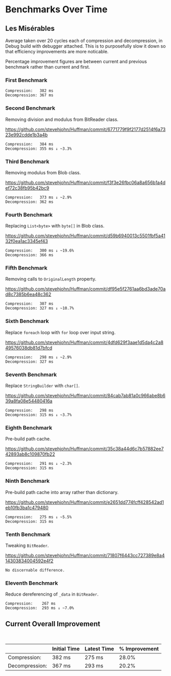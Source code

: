 # Benchmarks Over Time

## Les Misérables

Average taken over 20 cycles each of compression and decompression, in Debug build with debugger attached. 
This is to purposefully slow it down so that efficiency improvements are more noticable.

Percentage improvement figures are between current and previous benchmark rather than current and first.

### First Benchmark

```
Compression:   382 ms
Decompression: 367 ms
```

### Second Benchmark

Removing division and modulus from BitReader class.

https://github.com/stevehjohn/Huffman/commit/6771779f9f2177d2514f6a7323e992cdde1b3a4b

```
Compression:   384 ms
Decompression: 355 ms ↓ ~3.3%
```

### Third Benchmark

Removing modulus from Blob class.

https://github.com/stevehjohn/Huffman/commit/f3f3e26fbc06a8a656b1a4def72c38fb95b42bc9

```
Compression:   373 ms ↓ ~2.9%
Decompression: 362 ms
```

### Fourth Benchmark

Replacing `List<byte>` with `byte[]` in Blob class.

https://github.com/stevehjohn/Huffman/commit/d59b6940013c5501fbf5a4132f0ea1ac3345ef43

```
Compression:   300 ms ↓ ~19.6%
Decompression: 366 ms
```

### Fifth Benchmark

Removing calls to `OriginalLength` property.

https://github.com/stevehjohn/Huffman/commit/df95e5f2761aa6bd3ade70ad8c7385b6ea48c362

```
Compression:   307 ms
Decompression: 327 ms ↓ ~10.7%
```

### Sixth Benchmark

Replace `foreach` loop with `for` loop over input string.

https://github.com/stevehjohn/Huffman/commit/4dfd629f3aae1d5da4c2a849576038db81d7bfcd

```
Compression:   298 ms ↓ ~2.9%
Decompression: 327 ms
```

### Seventh Benchmark

Replace `StringBuilder` with `char[]`.

https://github.com/stevehjohn/Huffman/commit/84cab7ab81a0c966abe8b639a8fa08e54480416a

```
Compression:   298 ms
Decompression: 315 ms ↓ ~3.7%
```

### Eighth Benchmark

Pre-build path cache.

https://github.com/stevehjohn/Huffman/commit/35c38a44d6c7b57882ee742893ab8c109870fb22

```
Compression:   291 ms ↓ ~2.3%
Decompression: 315 ms
```

### Ninth Benchmark

Pre-build path cache into array rather than dictionary.

https://github.com/stevehjohn/Huffman/commit/e2651dd774fcff428542ad1eb10fb3ba1c479480

```
Compression:   275 ms ↓ ~5.5%
Decompression: 315 ms
```

### Tenth Benchmark

Tweaking `BitReader`.

https://github.com/stevehjohn/Huffman/commit/71807f6443cc727389e8a414303834004592e4f2

```
No discernable difference.
```

### Eleventh Benchmark

Reduce dereferencing of `_data` in `BitReader`.

```
Compression:    267 ms
Decompression:  293 ms ↓ ~7.0%
```

## Current Overall Improvement

<br/>

| | Initial Time | Latest Time | % Improvement |
| --- | --- | --- | --- |
| Compression: | 382 ms | 275 ms | 28.0% |
| Decompression: | 367 ms | 293 ms | 20.2% |
